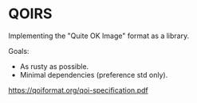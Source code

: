 # QOIRS

Implementing the "Quite OK Image" format as a library.

Goals:
 * As rusty as possible.  
 * Minimal dependencies (preference std only).

https://qoiformat.org/qoi-specification.pdf
